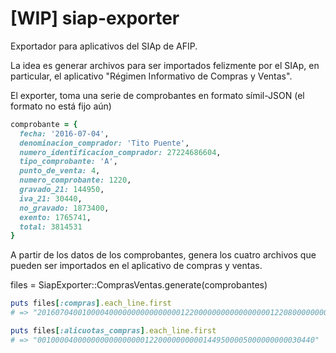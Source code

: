 # [WIP] siap-exporter

Exportador para aplicativos del SIAp de AFIP.

La idea es generar archivos para ser importados felizmente por el SIAp, en
particular, el aplicativo "Régimen Informativo de Compras y Ventas".

El exporter, toma una serie de comprobantes en formato símil-JSON (el formato
no está fijo aún)

```ruby
comprobante = {
  fecha: '2016-07-04',
  denominacion_comprador: 'Tito Puente',
  numero_identificacion_comprador: 27224686604,
  tipo_comprobante: 'A',
  punto_de_venta: 4,
  numero_comprobante: 1220,
  gravado_21: 144950,
  iva_21: 30440,
  no_gravado: 1873400,
  exento: 1765741,
  total: 3814531
}
```

A partir de los datos de los comprobantes, genera los cuatro archivos que
pueden ser importados en el aplicativo de compras y ventas.

files = SiapExporter::ComprasVentas.generate(comprobantes)

```ruby
puts files[:compras].each_line.first
# => "201607040010000400000000000000001220000000000000000012208000000000027..."

puts files[:alicuotas_compras].each_line.first
# => "00100004000000000000000012200000000001449500005000000000030440"
```
